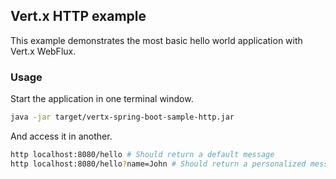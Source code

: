 ## Vert.x HTTP example

This example demonstrates the most basic hello world application with Vert.x WebFlux.

### Usage

Start the application in one terminal window.
```bash
java -jar target/vertx-spring-boot-sample-http.jar 
```

And access it in another.
```bash
http localhost:8080/hello # Should return a default message
http localhost:8080/hello?name=John # Should return a personalized message
```
